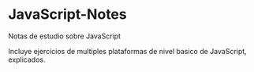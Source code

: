 # JavaScript-Notes

Notas de estudio sobre JavaScript

Incluye ejercicios de multiples plataformas de nivel basico 
de JavaScript, explicados.
